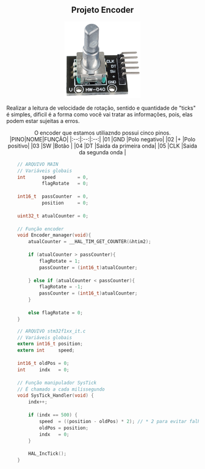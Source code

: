 <div align="center">
    <h2>Projeto Encoder</h2>
    <img src="./images/encoder/encoder.webp" alt="encoder.png" width="200" height="200">
</div>

Realizar a leitura de velocidade de rotação, sentido e quantidade de "ticks" é simples, dificil é a forma como você vai tratar as informações, pois, elas podem estar sujeitas a erros.


<div align="center">

O encoder que estamos utiliazndo possui cinco pinos.
|PINO|NOME|FUNÇÃO|
|:--:|:--:|:--:|
|01  |GND |Polo negativo|
|02  |+   |Polo positivo|
|03  |SW  |Botão        |
|04  |DT  |Saida da primeira onda|
|05  |CLK |Saida da segunda onda |

</div>

```C
    // ARQUIVO MAIN
    // Variáveis globais
    int      speed        = 0,
             flagRotate   = 0;

    int16_t  passCounter  = 0,
             position     = 0;

    uint32_t atualCounter = 0;

    // Função encoder
    void Encoder_manager(void){
        atualCounter = __HAL_TIM_GET_COUNTER(&htim2);

        if (atualCounter > passCounter){
            flagRotate = 1;
            passCounter = (int16_t)atualCounter;

        } else if (atualCounter < passCounter){
            flagRotate = -1;
            passCounter = (int16_t)atualCounter;
        }

        else flagRotate = 0;
    }
```

```C
    // ARQUIVO stm32f1xx_it.c
    // Variáveis globais
    extern int16_t position;
    extern int     speed;

    int16_t oldPos = 0;
    int     indx   = 0;

    // Função manipulador SysTick 
    // É chamado a cada milissegundo
    void SysTick_Handler(void) {
        indx++;

        if (indx == 500) {
            speed  = ((position - oldPos) * 2); // * 2 para evitar falhas na leitura
            oldPos = position;
            indx   = 0;
        }

        HAL_IncTick();
    }
```

